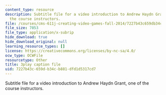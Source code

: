 ```yaml
---
content_type: resource
description: Subtitle file for a video introduction to Andrew Haydn Grant, one of
  the course instructors.
file: /courses/cms-611j-creating-video-games-fall-2014/7227b43c659db34cb881dfd1d5317cd7_8TPJUR378f0.srt
file_size: 7053
file_type: application/x-subrip
hide_download: true
hide_download_original: null
learning_resource_types: []
license: https://creativecommons.org/licenses/by-nc-sa/4.0/
ocw_type: OCWFile
resourcetype: Other
title: 3play caption file
uid: 7227b43c-659d-b34c-b881-dfd1d5317cd7
---
```

Subtitle file for a video introduction to Andrew Haydn Grant, one of the course instructors.